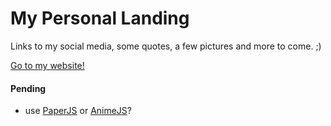# My Personal Landing
Links to my social media, some quotes, a few pictures and more to come. ;)

[Go to my website!](https://marcoscannabrava.github.io/)


#### Pending
- use [PaperJS](http://paperjs.org/) or [AnimeJS](https://animejs.com/)?